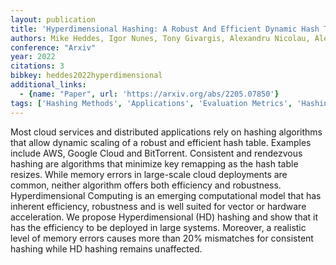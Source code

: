 ```yaml
---
layout: publication
title: 'Hyperdimensional Hashing: A Robust And Efficient Dynamic Hash Table'
authors: Mike Heddes, Igor Nunes, Tony Givargis, Alexandru Nicolau, Alex Veidenbaum
conference: "Arxiv"
year: 2022
citations: 3
bibkey: heddes2022hyperdimensional
additional_links:
  - {name: "Paper", url: 'https://arxiv.org/abs/2205.07850'}
tags: ['Hashing Methods', 'Applications', 'Evaluation Metrics', 'Hashing Fundamentals', 'Indexing and Efficiency']
---
```

Most cloud services and distributed applications rely on hashing algorithms
that allow dynamic scaling of a robust and efficient hash table. Examples
include AWS, Google Cloud and BitTorrent. Consistent and rendezvous hashing are
algorithms that minimize key remapping as the hash table resizes. While memory
errors in large-scale cloud deployments are common, neither algorithm offers
both efficiency and robustness. Hyperdimensional Computing is an emerging
computational model that has inherent efficiency, robustness and is well suited
for vector or hardware acceleration. We propose Hyperdimensional (HD) hashing
and show that it has the efficiency to be deployed in large systems. Moreover,
a realistic level of memory errors causes more than 20% mismatches for
consistent hashing while HD hashing remains unaffected.
